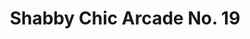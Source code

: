 ---
title: "Shabby Chic Arcade No. 19"
url: /bernau-am-chiemsee/shabby-chic-arcade-no-19/
shop: Kleidung
---